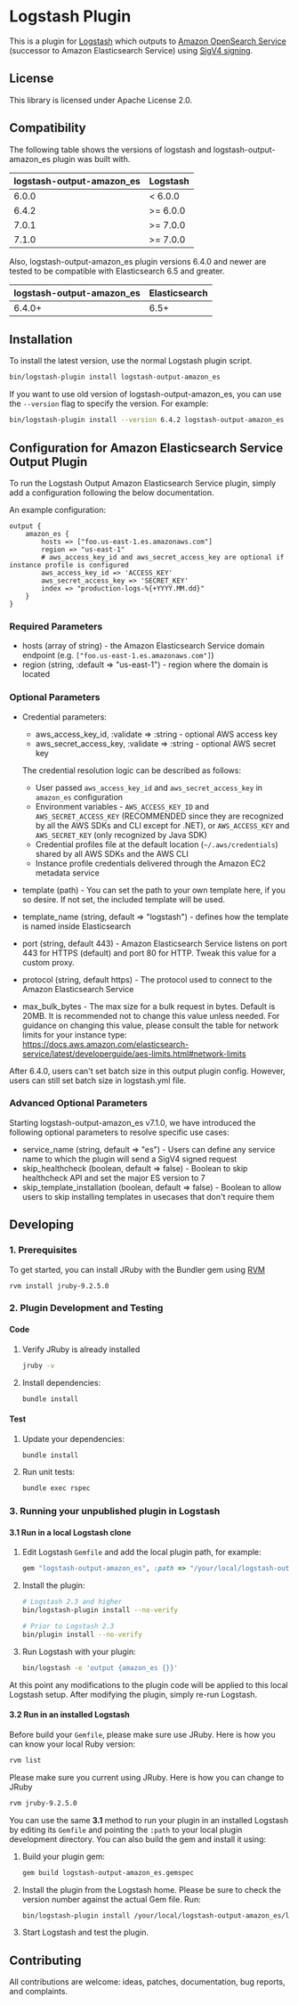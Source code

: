 # Logstash Plugin

This is a plugin for [Logstash](https://github.com/elastic/logstash) which outputs
to [Amazon OpenSearch Service](https://aws.amazon.com/opensearch-service/) 
(successor to Amazon Elasticsearch Service) using
[SigV4 signing](https://docs.aws.amazon.com/general/latest/gr/signature-version-4.html).

## License

This library is licensed under Apache License 2.0.

## Compatibility

The following table shows the versions of logstash and logstash-output-amazon_es plugin was built with.

| logstash-output-amazon_es | Logstash |
|---------------------------|----------|
| 6.0.0                     | < 6.0.0  |
| 6.4.2                     | >= 6.0.0 |
| 7.0.1                     | >= 7.0.0 |
| 7.1.0                     | >= 7.0.0 |


Also, logstash-output-amazon_es plugin versions 6.4.0 and newer are tested to be compatible with Elasticsearch 6.5 and greater. 

|  logstash-output-amazon_es | Elasticsearch |
| ------------- |----------|
| 6.4.0+  | 6.5+     |


## Installation

To install the latest version, use the normal Logstash plugin script.

```sh
bin/logstash-plugin install logstash-output-amazon_es
```

If you want to use old version of logstash-output-amazon_es, you can use the `--version`
flag to specify the version. For example:

```sh
bin/logstash-plugin install --version 6.4.2 logstash-output-amazon_es
```




## Configuration for Amazon Elasticsearch Service Output Plugin

To run the Logstash Output Amazon Elasticsearch Service plugin, simply add a configuration following the below documentation.

An example configuration:

```
output {
    amazon_es {
        hosts => ["foo.us-east-1.es.amazonaws.com"]
        region => "us-east-1"
        # aws_access_key_id and aws_secret_access_key are optional if instance profile is configured
        aws_access_key_id => 'ACCESS_KEY'
        aws_secret_access_key => 'SECRET_KEY'
        index => "production-logs-%{+YYYY.MM.dd}"
    }
}
```

### Required Parameters

- hosts (array of string) - the Amazon Elasticsearch Service domain endpoint (e.g. `["foo.us-east-1.es.amazonaws.com"]`)
- region (string, :default => "us-east-1") - region where the domain is located

### Optional Parameters

- Credential parameters:

  * aws_access_key_id, :validate => :string - optional AWS access key
  * aws_secret_access_key, :validate => :string - optional AWS secret key

   The credential resolution logic can be described as follows:

   - User passed `aws_access_key_id` and `aws_secret_access_key` in `amazon_es` configuration
   - Environment variables - `AWS_ACCESS_KEY_ID` and `AWS_SECRET_ACCESS_KEY` (RECOMMENDED since they are recognized by all the AWS SDKs and CLI except for .NET), or `AWS_ACCESS_KEY` and `AWS_SECRET_KEY` (only recognized by Java SDK)
   - Credential profiles file at the default location (`~/.aws/credentials`) shared by all AWS SDKs and the AWS CLI
   - Instance profile credentials delivered through the Amazon EC2 metadata service

- template (path) - You can set the path to your own template here, if you so desire. If not set, the included template will be used.
- template_name (string, default => "logstash") - defines how the template is named inside Elasticsearch
- port (string, default 443) - Amazon Elasticsearch Service listens on port 443 for HTTPS (default) and port 80 for HTTP. Tweak this value for a custom proxy.
- protocol (string, default https) - The protocol used to connect to the Amazon Elasticsearch Service
- max_bulk_bytes - The max size for a bulk request in bytes. Default is 20MB. It is recommended not to change this value unless needed. For guidance on changing this value, please consult the table for network limits for your instance type: https://docs.aws.amazon.com/elasticsearch-service/latest/developerguide/aes-limits.html#network-limits

After 6.4.0, users can't set batch size in this output plugin config. However, users can still set batch size in logstash.yml file.

### Advanced Optional Parameters

Starting logstash-output-amazon_es v7.1.0, we have introduced the following optional parameters to resolve specific use cases:

- service_name (string, default => "es") - Users can define any service name to which the plugin will send a SigV4 signed request
- skip_healthcheck (boolean, default => false) - Boolean to skip healthcheck API and set the major ES version to 7
- skip_template_installation (boolean, default => false) -  Boolean to allow users to skip installing templates in usecases that don't require them

## Developing

### 1. Prerequisites
To get started, you can install JRuby with the Bundler gem using [RVM](https://rvm.io/rvm/install)

```shell
rvm install jruby-9.2.5.0
```

### 2. Plugin Development and Testing

#### Code

1. Verify JRuby is already installed

   ```sh
   jruby -v
   ```


2. Install dependencies:

   ```sh
   bundle install
   ```

#### Test

1. Update your dependencies:

   ```sh
   bundle install
   ```

2. Run unit tests:

   ```sh
   bundle exec rspec
   ```

### 3. Running your unpublished plugin in Logstash

#### 3.1 Run in a local Logstash clone

1. Edit Logstash `Gemfile` and add the local plugin path, for example:

   ```ruby
   gem "logstash-output-amazon_es", :path => "/your/local/logstash-output-amazon_es"
   ```

2. Install the plugin:

   ```sh
   # Logstash 2.3 and higher
   bin/logstash-plugin install --no-verify

   # Prior to Logstash 2.3
   bin/plugin install --no-verify
   ```

3. Run Logstash with your plugin:

   ```sh
   bin/logstash -e 'output {amazon_es {}}'
   ```

At this point any modifications to the plugin code will be applied to this local Logstash setup. After modifying the plugin, simply re-run Logstash.

#### 3.2 Run in an installed Logstash

Before build your `Gemfile`, please make sure use JRuby. Here is how you can know your local Ruby version:

```sh
rvm list
```

Please make sure you current using JRuby. Here is how you can change to JRuby

```sh
rvm jruby-9.2.5.0
```

You can use the same **3.1** method to run your plugin in an installed Logstash by editing its `Gemfile` and pointing the `:path` to your local plugin development directory. You can also build the gem and install it using:

1. Build your plugin gem:

   ```sh
   gem build logstash-output-amazon_es.gemspec
   ```

2. Install the plugin from the Logstash home. Please be sure to check the version number against the actual Gem file. Run:

   ```sh
   bin/logstash-plugin install /your/local/logstash-output-amazon_es/logstash-output-amazon_es-7.0.1-java.gem
   ```

3. Start Logstash and test the plugin.


## Contributing

All contributions are welcome: ideas, patches, documentation, bug reports, and complaints.
